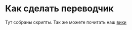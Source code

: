 # Как сделать переводчик

Тут собраны скрипты. Так же можете почитать наш [вики](https://github.com/kod-odin/lang-tasks/wiki/5.-%D0%9A%D0%B0%D0%BA-%D1%81%D0%BE%D0%B7%D0%B4%D0%B0%D1%82%D1%8C-%D0%BF%D0%B5%D1%80%D0%B5%D0%B2%D0%BE%D0%B4%D1%87%D0%B8%D0%BA) 
